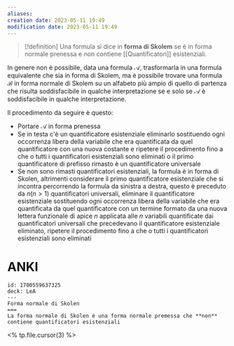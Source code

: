 ```yaml
---
aliases: 
creation date: 2023-05-11 19:49
modification date: 2023-05-11 19:49
---
```


>[!definition]
>Una formula si dice in **forma di Skolem** se è in forma normale prenessa e non contiene [[Quantificatori]] esistenziali.
>

In genere non è possibile, data una formula $\mathcal{A}$, trasformarla in una formula equivalente che sia in forma di Skolem, ma è possibile trovare una formula $\mathcal{B}$ in forma normale di Skolem su un alfabeto più ampio di quello di partenza che risulta soddisfacibile in qualche interpretazione se e solo se $\mathcal{A}$ è soddisfacibile in qualche interpretazione.

Il procedimento da seguire è questo:
- Portare $\mathcal{A}$ in forma prenessa
- Se in testa c'è un quantificatore esistenziale eliminarlo sostituendo ogni occorrenza libera della variabile che era quantificata da quel quantificatore con una nuova costante e ripetere il procedimento fino a che o tutti i quantificatori esistenziali sono eliminati o il primo quantificatore di prefisso rimasto è un quantificatore universale
- Se non sono rimasti quantificatori esistenziali, la formula è in forma di Skolen, altrimenti considerare il primo quantificatore esistenziale che si incontra percorrendo la formula da sinistra a destra, questo è preceduto da $n (n > 1)$ quantificatori universali, eliminare il quantificatore esistenziale sostituendo ogni occorrenza libera della variabile che era quantificata da quel quantificatore con un termine formato da una nuova lettera funzionale di apice $n$ applicata alle $n$ variabili quantificate dai quantificatori universali che precedevano il quantificatore esistenziale eliminato, ripetere il procedimento fino a che o tutti i quantificatori esistenziali sono eliminati

# ANKI

```anki
id: 1700559637325
deck: LeA
---
Forma normale di Skolen
===
La forma normale di Skolen è una forma normale premessa che **non** contiene quantificatori esistenziali
```
<% tp.file.cursor(3) %>